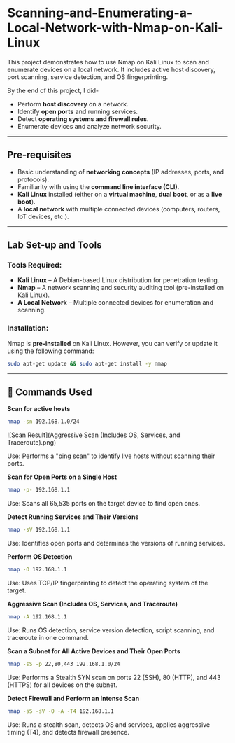 # Scanning-and-Enumerating-a-Local-Network-with-Nmap-on-Kali-Linux
This project demonstrates how to use Nmap on Kali Linux to scan and enumerate devices on a local network. It includes active host discovery, port scanning, service detection, and OS fingerprinting.

By the end of this project, I did-
- Perform **host discovery** on a network.
- Identify **open ports** and running services.
- Detect **operating systems and firewall rules**.
- Enumerate devices and analyze network security.

---

## Pre-requisites
- Basic understanding of **networking concepts** (IP addresses, ports, and protocols).
- Familiarity with using the **command line interface (CLI)**.
- **Kali Linux** installed (either on a **virtual machine**, **dual boot**, or as a **live boot**).
- A **local network** with multiple connected devices (computers, routers, IoT devices, etc.).

---

## Lab Set-up and Tools

### Tools Required:
- **Kali Linux** – A Debian-based Linux distribution for penetration testing.
- **Nmap** – A network scanning and security auditing tool (pre-installed on Kali Linux).
- **A Local Network** – Multiple connected devices for enumeration and scanning.

### Installation:
Nmap is **pre-installed** on Kali Linux. However, you can verify or update it using the following command:
```bash
sudo apt-get update && sudo apt-get install -y nmap
```
---

## 🔧 Commands Used

**Scan for active hosts**  
```bash
nmap -sn 192.168.1.0/24
```
![Scan Result](Aggressive Scan (Includes OS, Services, and Traceroute).png)

Use: Performs a "ping scan" to identify live hosts without scanning their ports.

**Scan for Open Ports on a Single Host**  
```bash
nmap -p- 192.168.1.1
```
Use: Scans all 65,535 ports on the target device to find open ones.

**Detect Running Services and Their Versions**
```bash
nmap -sV 192.168.1.1
```
Use: Identifies open ports and determines the versions of running services.

**Perform OS Detection**
```bash
nmap -O 192.168.1.1
```
Use: Uses TCP/IP fingerprinting to detect the operating system of the target.

**Aggressive Scan (Includes OS, Services, and Traceroute)**
```bash
nmap -A 192.168.1.1
```
Use: Runs OS detection, service version detection, script scanning, and traceroute in one command.

**Scan a Subnet for All Active Devices and Their Open Ports**
```bash
nmap -sS -p 22,80,443 192.168.1.0/24
```
Use: Performs a Stealth SYN scan on ports 22 (SSH), 80 (HTTP), and 443 (HTTPS) for all devices on the subnet.

**Detect Firewall and Perform an Intense Scan**
```bash
nmap -sS -sV -O -A -T4 192.168.1.1
```
Use: Runs a stealth scan, detects OS and services, applies aggressive timing (T4), and detects firewall presence.





